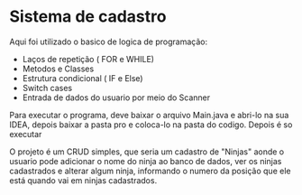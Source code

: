 # Sistema de cadastro

Aqui foi utilizado o basico de logica de programação:

- Laços de repetição ( FOR e WHILE)
- Metodos e Classes
- Estrutura condicional ( IF e Else)
- Switch cases
- Entrada de dados do usuario por meio do Scanner

Para executar o programa, deve baixar o arquivo Main.java e abri-lo na sua IDEA, depois baixar a pasta pro e coloca-lo na pasta 
do codigo. Depois é so executar

O projeto é um CRUD simples, que seria um cadastro de "Ninjas" aonde o usuario pode adicionar o nome do ninja ao banco de dados,
ver os ninjas cadastrados e alterar algum ninja, informando o numero da posição que ele está quando vai em ninjas cadastrados.